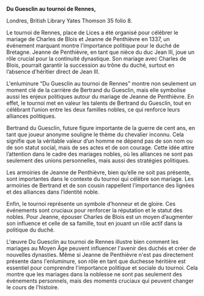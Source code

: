 **Du Guesclin au tournoi de Rennes,** 

Londres, British Library
Yates Thomson 35
folio 8.

Le tournoi de Rennes, place de Lices a été organisé pour célébrer le mariage de Charles de Blois et Jeanne de Penthièvre en 1337, un événement marquant montre l’importance politique pour le duché de Bretagne. Jeanne de Penthièvre, en tant que nièce du duc Jean III, joue un rôle crucial pour la continuité dynastique. Son mariage avec Charles de Blois, pourrait garantir la succession au trône du duché, surtout en l’absence d'héritier direct de Jean III.

L'enluminure “Du Guesclin au tournoi de Rennes” montre non seulement un moment clé de la carrière de Bertrand du Guesclin, mais elle symbolise aussi les enjeux politiques autour du mariage de Jeanne de Penthièvre. En effet, le tournoi met en valeur les talents de Bertrand du Guesclin, tout en célébrant l’union entre les deux familles nobles, ce qui renforce leurs alliances politiques.  
  
Bertrand du Guesclin, future figure importante de la guerre de cent ans, en tant que joueur anonyme souligne le thème du chevalier inconnu. Cela signifie que la véritable valeur d’un homme ne dépend pas de son nom ou de son statut social, mais de ses actes et de son courage. Cette idée attire l’attention dans le cadre des mariages nobles, où les alliances ne sont pas seulement des unions personnelles, mais aussi des stratégies politiques.

Les armoiries de Jeanne de Penthièvre, bien qu’elle ne soit pas présente, sont importantes dans le contexte du tournoi qui célèbre son mariage. Les armoiries de Bertrand et de son cousin rappellent l’importance des lignées et des alliances dans l’identité noble.

Enfin, le tournoi représente un symbole d’honneur et de gloire. Ces événements sont cruciaux pour renforcer la réputation et le statut des nobles. Pour Jeanne, épouser Charles de Blois est un moyen d’augmenter son influence et celle de sa famille, tout en jouant un rôle actif dans la politique du duché.  
  
L'œuvre Du Guesclin au tournoi de Rennes illustre bien comment les mariages au Moyen Âge peuvent influencer l'avenir des duchés et créer de nouvelles dynasties. Même si Jeanne de Penthièvre n'est pas directement présente dans l'enluminure, son rôle en tant que duchesse héritière est essentiel pour comprendre l'importance politique et sociale du tournoi. Cela montre que les mariages dans la noblesse ne sont pas seulement des événements personnels, mais des moments cruciaux qui peuvent changer le cours de l'histoire.